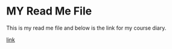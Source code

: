 
# MY Read Me File

This is my read me file and below is the link for my course diary.

[link](https://mgersalan.github.io/IODS-project/)
